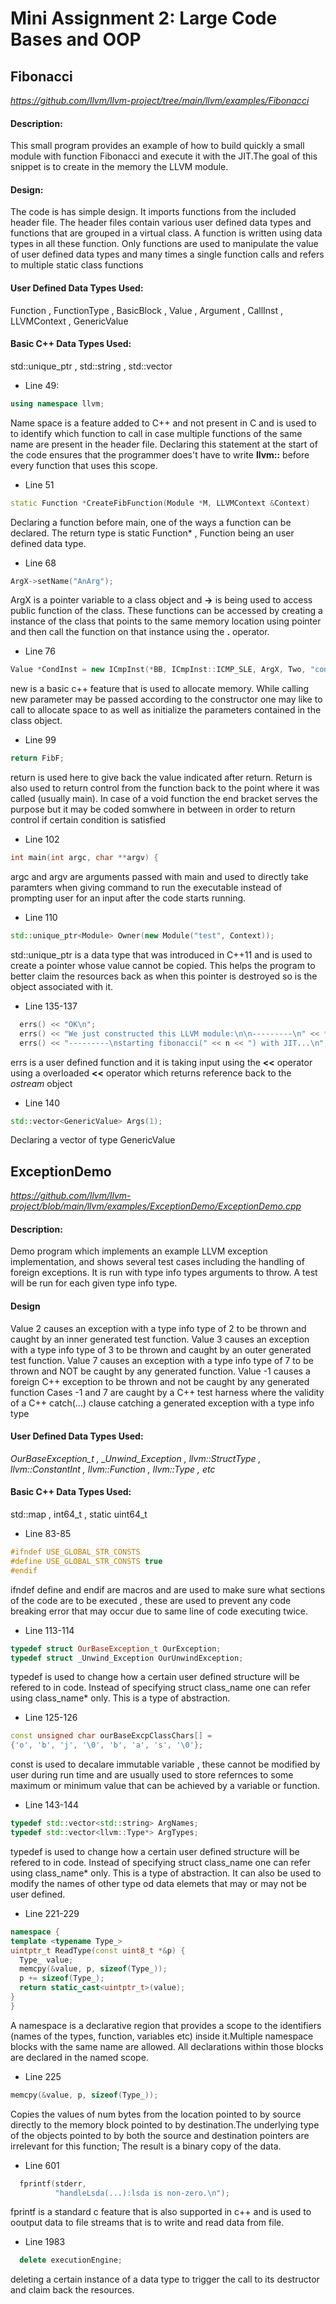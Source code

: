 # Mini Assignment 2: Large Code Bases and OOP
## Fibonacci 
*https://github.com/llvm/llvm-project/tree/main/llvm/examples/Fibonacci*
#### **Description:** 
This small program provides an example of how to build quickly a small module with function Fibonacci and execute it with the JIT.The goal of this snippet is to create in the memory the LLVM module.
#### Design:
The code is has simple design. It imports functions from the included header file. The header files contain various user defined data types and functions that are grouped in a virtual class. A function is written using data types in all these function. Only functions are used to manipulate the value of user defined data types and many times a single function calls and refers to multiple static class functions
#### **User Defined Data Types Used:**
Function , FunctionType , BasicBlock , Value , Argument , CallInst , LLVMContext , GenericValue

#### **Basic C++ Data Types Used:**
std::unique_ptr , std::string ,   std::vector
* Line 49:
```c++
using namespace llvm;
```
Name space is a feature added to C++ and not present in C and is used to to identify which function to call in case multiple functions of the same name are present in the header file. Declaring this statement at the start of the code ensures that the programmer does't have to write **llvm::** before every function that uses this scope.

* Line 51
```c++
static Function *CreateFibFunction(Module *M, LLVMContext &Context)
```
Declaring a function before main, one of the ways a function can be declared. The return type is static Function* , Function being an user defined data type. 

* Line 68
```c++
ArgX->setName("AnArg");  
```
ArgX is a pointer variable to a class object and **->** is being used to access public function of the class. These functions can be accessed by creating a instance of the class that points to the same memory location using pointer and then call the function on that instance using the **.** operator.

* Line 76
```c++
Value *CondInst = new ICmpInst(*BB, ICmpInst::ICMP_SLE, ArgX, Two, "cond");
```
new is a basic c++ feature that is used to allocate memory. While calling new parameter may be passed according to the constructor one may like to call to allocate space to as well as initialize the parameters contained in the class object.

* Line 99
```c++
return FibF;
```
return is used here to give back the value indicated after return. Return is also used to return control from the function back to the point where it was called (usually main). In case of a void function the end bracket serves the purpose but it may be coded somwhere in between in order to return control if certain condition is satisfied

* Line 102
```c++
int main(int argc, char **argv) {
```
argc and argv are arguments passed with main and used to directly take paramters when giving command to run the executable instead of prompting user for an input after the code starts running. 

* Line 110
```c++
std::unique_ptr<Module> Owner(new Module("test", Context));
```
std::unique_ptr is a data type that was introduced in C++11 and is used to create a pointer whose value cannot be copied. This helps the program to better claim the resources back as when this pointer is destroyed so is the object associated with it.

* Line 135-137
```c++
  errs() << "OK\n";
  errs() << "We just constructed this LLVM module:\n\n---------\n" << *M;
  errs() << "---------\nstarting fibonacci(" << n << ") with JIT...\n";
 ```
 errs is a user defined function and it is taking input using the **<<** operator using a overloaded **<<** operator which returns reference back to the *ostream* object
* Line 140
```c++
std::vector<GenericValue> Args(1);
```
Declaring a vector of type GenericValue

## ExceptionDemo
*https://github.com/llvm/llvm-project/blob/main/llvm/examples/ExceptionDemo/ExceptionDemo.cpp*

#### Description: 
Demo program which implements an example LLVM exception implementation, and shows several test cases including the handling of foreign exceptions. It is run with type info types arguments to throw. A test will be run for each given type info type.

#### Design
Value 2 causes an exception with a type info type of 2 to be thrown and caught by an inner generated test function.
Value 3 causes an exception with a type info type of 3 to be thrown and caught by an outer generated test function.
Value 7 causes an exception with a type info type of 7 to be thrown and NOT be caught by any generated function.
Value -1 causes a foreign C++ exception to be thrown and not be caught by any generated function
Cases -1 and 7 are caught by a C++ test harness where the validity of a C++ catch(...) clause catching a generated exception with a type info type
#### **User Defined Data Types Used:**
*OurBaseException_t , _Unwind_Exception , llvm::StructType , llvm::ConstantInt , llvm::Function , llvm::Type , etc*
#### **Basic C++ Data Types Used:**
std::map , int64_t , static uint64_t
* Line 83-85
```c++
#ifndef USE_GLOBAL_STR_CONSTS
#define USE_GLOBAL_STR_CONSTS true
#endif
```
ifndef define and endif are macros and are used to make sure what sections of the code are to be executed , these are used to prevent any code breaking error that may occur due to same line of code executing twice.
* Line 113-114
```c++
typedef struct OurBaseException_t OurException;
typedef struct _Unwind_Exception OurUnwindException;
```
typedef is used to change how a certain user defined structure will be refered to in code. Instead of specifying struct class_name one can refer using class_name* only. This is a type of abstraction. 
* Line 125-126
```c++
const unsigned char ourBaseExcpClassChars[] =
{'o', 'b', 'j', '\0', 'b', 'a', 's', '\0'};
```
const is used to decalare immutable variable , these cannot be modified by user during run time and are usually used to store refernces to some maximum or minimum value that can be achieved by a variable or function. 
* Line 143-144
```c++
typedef std::vector<std::string> ArgNames;
typedef std::vector<llvm::Type*> ArgTypes;
```
typedef is used to change how a certain user defined structure will be refered to in code. Instead of specifying struct class_name one can refer using class_name* only. This is a type of abstraction. It can also be used to modify the names of other type od data elemets that may or may not be user defined. 

* Line 221-229
```c++
namespace {
template <typename Type_>
uintptr_t ReadType(const uint8_t *&p) {
  Type_ value;
  memcpy(&value, p, sizeof(Type_));
  p += sizeof(Type_);
  return static_cast<uintptr_t>(value);
}
}
```
A namespace is a declarative region that provides a scope to the identifiers (names of the types, function, variables etc) inside it.Multiple namespace blocks with the same name are allowed. All declarations within those blocks are declared in the named scope.

* Line 225
```c++
memcpy(&value, p, sizeof(Type_));
```
Copies the values of num bytes from the location pointed to by source directly to the memory block pointed to by destination.The underlying type of the objects pointed to by both the source and destination pointers are irrelevant for this function; The result is a binary copy of the data.
* Line 601
```c++
  fprintf(stderr,
          "handleLsda(...):lsda is non-zero.\n");
 ```
 fprintf is a standard c feature that is also supported in c++ and is used to ooutput data to file streams that is to write and read data from file.
 
 * Line 1983
 ```c++
   delete executionEngine;
  ```
  deleting a certain instance of a data type to trigger the call to its destructor and claim back the resources. 
  
  ##
